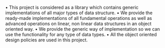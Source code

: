 •	This project is considered as a library which contains generic implementations of all major types of data structure.
•	We provide the ready-made implementations of all fundamental operations as well as advanced operations on linear, non linear data structures in an object oriented way.
•	We provide the generic way of implementation so we can use the functionality for any type of data types.
•	All the object oriented design policies are used in this project.
